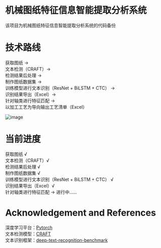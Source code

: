 # 机械图纸特征信息智能提取分析系统

该项目为机械图纸特征信息智能提取分析系统的代码备份

# 技术路线

获取图纸 →   
文本检测（CRAFT）→   
检测结果后处理 →   
制作图纸数据集  →   
训练模型进行文本识别（ResNet + BiLSTM + CTC） →   
识别结果导出（Excel）→   
针对轴类进行特征匹配 →   
以加工工艺为导向输出工艺清单（Excel）  
  
![image](https://user-images.githubusercontent.com/81545188/126886332-339ad9b9-35fc-4436-98bc-cccc1cac6a75.png)




# 当前进度
  
获取图纸 √  
文本检测（CRAFT）√  
检测结果后处理 √  
制作图纸数据集  √   
训练模型进行文本识别（ResNet + BiLSTM + CTC） √  
识别结果导出（Excel）√  
针对轴类进行特征匹配 → 进行中……   



# Acknowledgement and References


深度学习平台：[Pytorch](https://pytorch.org/)  
文本检测模型：[CRAFT](https://github.com/clovaai/CRAFT-pytorch)  
文本识别框架：[deep-text-recognition-benchmark](https://github.com/clovaai/deep-text-recognition-benchmark)

